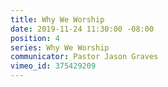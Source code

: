 ```yaml
---
title: Why We Worship
date: 2019-11-24 11:30:00 -08:00
position: 4
series: Why We Worship
communicator: Pastor Jason Graves
vimeo_id: 375429209
---
```


